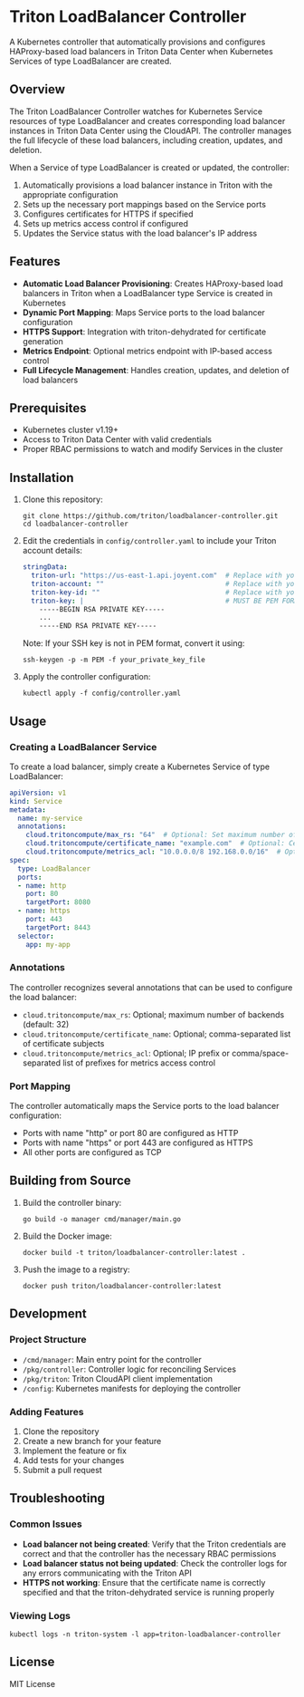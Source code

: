 # Triton LoadBalancer Controller

A Kubernetes controller that automatically provisions and configures HAProxy-based load balancers in Triton Data Center when Kubernetes Services of type LoadBalancer are created.

## Overview

The Triton LoadBalancer Controller watches for Kubernetes Service resources of type LoadBalancer and creates corresponding load balancer instances in Triton Data Center using the CloudAPI. The controller manages the full lifecycle of these load balancers, including creation, updates, and deletion.

When a Service of type LoadBalancer is created or updated, the controller:

1. Automatically provisions a load balancer instance in Triton with the appropriate configuration
2. Sets up the necessary port mappings based on the Service ports
3. Configures certificates for HTTPS if specified
4. Sets up metrics access control if configured
5. Updates the Service status with the load balancer's IP address

## Features

- **Automatic Load Balancer Provisioning**: Creates HAProxy-based load balancers in Triton when a LoadBalancer type Service is created in Kubernetes
- **Dynamic Port Mapping**: Maps Service ports to the load balancer configuration
- **HTTPS Support**: Integration with triton-dehydrated for certificate generation
- **Metrics Endpoint**: Optional metrics endpoint with IP-based access control
- **Full Lifecycle Management**: Handles creation, updates, and deletion of load balancers

## Prerequisites

- Kubernetes cluster v1.19+
- Access to Triton Data Center with valid credentials
- Proper RBAC permissions to watch and modify Services in the cluster

## Installation

1. Clone this repository:
   ```
   git clone https://github.com/triton/loadbalancer-controller.git
   cd loadbalancer-controller
   ```

2. Edit the credentials in `config/controller.yaml` to include your Triton account details:
   ```yaml
   stringData:
     triton-url: "https://us-east-1.api.joyent.com"  # Replace with your Triton CloudAPI endpoint
     triton-account: ""                              # Replace with your Triton account ID
     triton-key-id: ""                               # Replace with your Triton key ID (fingerprint)
     triton-key: |                                   # MUST BE PEM FORMAT: $ ssh-keygen -p -m PEM -f <id_rsa_file> to convert a file to PEM
       -----BEGIN RSA PRIVATE KEY-----
       ...
       -----END RSA PRIVATE KEY-----
   ```
   
   Note: If your SSH key is not in PEM format, convert it using:
   ```
   ssh-keygen -p -m PEM -f your_private_key_file
   ```

3. Apply the controller configuration:
   ```
   kubectl apply -f config/controller.yaml
   ```

## Usage

### Creating a LoadBalancer Service

To create a load balancer, simply create a Kubernetes Service of type LoadBalancer:

```yaml
apiVersion: v1
kind: Service
metadata:
  name: my-service
  annotations:
    cloud.tritoncompute/max_rs: "64"  # Optional: Set maximum number of backends
    cloud.tritoncompute/certificate_name: "example.com"  # Optional: Certificate subject
    cloud.tritoncompute/metrics_acl: "10.0.0.0/8 192.168.0.0/16"  # Optional: Metrics access control
spec:
  type: LoadBalancer
  ports:
  - name: http
    port: 80
    targetPort: 8080
  - name: https
    port: 443
    targetPort: 8443
  selector:
    app: my-app
```

### Annotations

The controller recognizes several annotations that can be used to configure the load balancer:

- `cloud.tritoncompute/max_rs`: Optional; maximum number of backends (default: 32)
- `cloud.tritoncompute/certificate_name`: Optional; comma-separated list of certificate subjects
- `cloud.tritoncompute/metrics_acl`: Optional; IP prefix or comma/space-separated list of prefixes for metrics access control

### Port Mapping

The controller automatically maps the Service ports to the load balancer configuration:

- Ports with name "http" or port 80 are configured as HTTP
- Ports with name "https" or port 443 are configured as HTTPS
- All other ports are configured as TCP

## Building from Source

1. Build the controller binary:
   ```
   go build -o manager cmd/manager/main.go
   ```

2. Build the Docker image:
   ```
   docker build -t triton/loadbalancer-controller:latest .
   ```

3. Push the image to a registry:
   ```
   docker push triton/loadbalancer-controller:latest
   ```

## Development

### Project Structure

- `/cmd/manager`: Main entry point for the controller
- `/pkg/controller`: Controller logic for reconciling Services
- `/pkg/triton`: Triton CloudAPI client implementation
- `/config`: Kubernetes manifests for deploying the controller

### Adding Features

1. Clone the repository
2. Create a new branch for your feature
3. Implement the feature or fix
4. Add tests for your changes
5. Submit a pull request

## Troubleshooting

### Common Issues

- **Load balancer not being created**: Verify that the Triton credentials are correct and that the controller has the necessary RBAC permissions
- **Load balancer status not being updated**: Check the controller logs for any errors communicating with the Triton API
- **HTTPS not working**: Ensure that the certificate name is correctly specified and that the triton-dehydrated service is running properly

### Viewing Logs

```
kubectl logs -n triton-system -l app=triton-loadbalancer-controller
```

## License

MIT License